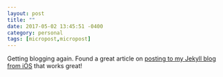 ```yaml
---
layout: post
title: ""
date: 2017-05-02 13:45:51 -0400
category: personal
tags: [micropost,micropost]
---
```


Getting blogging again. Found a great article on [posting to my Jekyll blog from iOS](https://www.thecave.com/2017/04/21/how-i-post-to-my-jekyll-site-using-my-iphone/) that works great!

